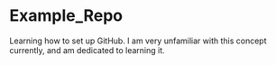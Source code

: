 # Example_Repo

Learning how to set up GitHub.
I am very unfamiliar with this concept currently, and am dedicated to learning it.